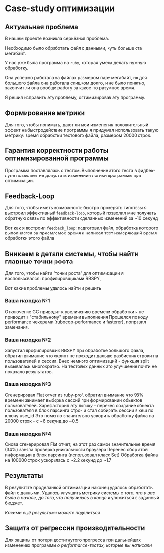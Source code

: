 # Case-study оптимизации

## Актуальная проблема
В нашем проекте возникла серьёзная проблема.

Необходимо было обработать файл с данными, чуть больше ста мегабайт.

У нас уже была программа на `ruby`, которая умела делать нужную обработку.

Она успешно работала на файлах размером пару мегабайт, но для большого файла она работала слишком долго, и не было понятно, закончит ли она вообще работу за какое-то разумное время.

Я решил исправить эту проблему, оптимизировав эту программу.

## Формирование метрики
Для того, чтобы понимать, дают ли мои изменения положительный эффект на быстродействие программы я придумал использовать такую метрику: время обработки тестового файла, размером 20000 строк.

## Гарантия корректности работы оптимизированной программы
Программа поставлялась с тестом. Выполнение этого теста в фидбек-лупе позволяет не допустить изменения логики программы при оптимизации.

## Feedback-Loop
Для того, чтобы иметь возможность быстро проверять гипотезы я выстроил эффективный `feedback-loop`, который позволил мне получать обратную связь по эффективности сделанных изменений за ~10 секунд

Вот как я построил `feedback_loop`: подготовил файл, обработка которого выполняется за приемлемое время и написал тест измеряющий время обработки этого файла

## Вникаем в детали системы, чтобы найти главные точки роста
Для того, чтобы найти "точки роста" для оптимизации я воспользовался: 
профилировщиками RBSPY, 

Вот какие проблемы удалось найти и решить

### Ваша находка №1
Отключение GC приводит к увеличению времени обработки и не приводит к "стабильному" времени выполнения
Прошелся по коду performance чекерами (rubocop-performance и fasterer), поправил замечания.

### Ваша находка №2
Запустил профилировщик RBSPY при обработке большого файла, обратил внимание что скрипт не проходит дальше разбиения строки на пользователей и сессии. 
Внес немного оптимизаций - функция split вызывалась многократно.
На тестовых данных это улучшение почти не показало результатов.

### Ваша находка №3
Сгенерировал Flat отчет из ruby-prof, обратил внимание что 98% времени занимает выборка сессий при формировании обьектов пользователей.
Зарефакторил эту логику - перенес создание обьекта пользователя в блок парсинга строк и стал собирать сессии в хеш по ключу user_id
Это помогло значительно ускорить обработку файла на 20000 строк - с ~6 секунд до ~0.5

### Ваша находка №4
Снова сгенерировал Flat отчет, на этот раз самое значительное время (34%) заняла проверка уникальности браузера
Перенес сбор этой информации в блок парсинга (использовал класс Set)
Обработка файла на 100000 строк ускорилась с ~2.2 секунд до ~1.7

## Результаты
В результате проделанной оптимизации наконец удалось обработать файл с данными.
Удалось улучшить метрику системы с *того, что у вас было в начале, до того, что получилось в конце* и уложиться в заданный бюджет.

*Какими ещё результами можете поделиться*

## Защита от регрессии производительности
Для защиты от потери достигнутого прогресса при дальнейших изменениях программы *о performance-тестах, которые вы написали*
